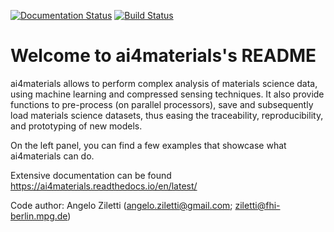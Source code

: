 [![Documentation Status](https://readthedocs.org/projects/ai4materials/badge/?version=latest)](https://ai4materials.readthedocs.io/en/latest/?badge=latest)
[![Build Status](https://travis-ci.org/angeloziletti/ai4materials.svg?branch=master)](https://travis-ci.org/angeloziletti/ai4materials)

Welcome to ai4materials's README
========================================

ai4materials allows to perform complex analysis of materials science data, using machine learning and compressed sensing techniques. It also
provide functions to pre-process (on parallel processors), save and subsequently load materials science datasets,
thus easing the traceability, reproducibility, and prototyping of new models.

On the left panel, you can find a few examples that showcase what ai4materials can do.

Extensive documentation can be found https://ai4materials.readthedocs.io/en/latest/

Code author: Angelo Ziletti (angelo.ziletti@gmail.com; ziletti@fhi-berlin.mpg.de)

